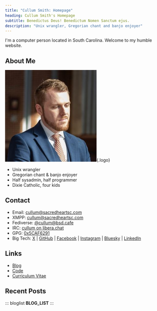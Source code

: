 ```yaml
---
title: "Cullum Smith: Homepage"
heading: Cullum Smith's Homepage
subtitle: Benedictus Deus! Benedictum Nomen Sanctum ejus.
description: "Unix wrangler, Gregorian chant and banjo enjoyer"
---
```


I'm a computer person located in South Carolina. Welcome to my humble website.

## About Me
![](me.jpg "Cullum Smith"){.logo}

- Unix wrangler
- Gregorian chant & banjo enjoyer
- Half sysadmin, half programmer
- Dixie Catholic, four kids

## Contact
- Email: [cullum@sacredheartsc.com](mailto:cullum@sacredheartsc.com)
- XMPP: [cullum@sacredheartsc.com](xmpp:cullum@sacredheartsc.com?message)
- Fediverse: <a rel="me" href="https://mastodon.bsd.cafe/@cullum">@cullum@bsd.cafe</a>
- IRC: [cullum on libera.chat](ircs://irc.libera.chat/cullum,isnick)
- GPG: [0x5CAF6291](/gpg.asc)
- Big Tech: [X](https://x.com/CullumSmith) |
            [GitHub](https://github.com/cullumsmith) |
            [Facebook](https://www.facebook.com/CullumSmith01) |
            [Instagram](https://www.instagram.com/dixiecatholic/) |
            [Bluesky](https://bsky.app/profile/cullum.sacredheartsc.com) |
            [LinkedIn](https://www.linkedin.com/in/cullumsmith/)

## Links
- [Blog](/blog/)
- [Code](https://git.sacredheartsc.com/)
- [Curriculum Vitae](/cv/)

## Recent Posts

::: bloglist
__BLOG_LIST__
:::
